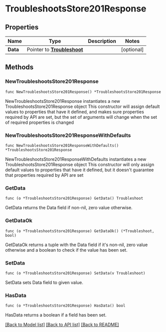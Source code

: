 # TroubleshootsStore201Response

## Properties

Name | Type | Description | Notes
------------ | ------------- | ------------- | -------------
**Data** | Pointer to [**Troubleshoot**](Troubleshoot.md) |  | [optional] 

## Methods

### NewTroubleshootsStore201Response

`func NewTroubleshootsStore201Response() *TroubleshootsStore201Response`

NewTroubleshootsStore201Response instantiates a new TroubleshootsStore201Response object
This constructor will assign default values to properties that have it defined,
and makes sure properties required by API are set, but the set of arguments
will change when the set of required properties is changed

### NewTroubleshootsStore201ResponseWithDefaults

`func NewTroubleshootsStore201ResponseWithDefaults() *TroubleshootsStore201Response`

NewTroubleshootsStore201ResponseWithDefaults instantiates a new TroubleshootsStore201Response object
This constructor will only assign default values to properties that have it defined,
but it doesn't guarantee that properties required by API are set

### GetData

`func (o *TroubleshootsStore201Response) GetData() Troubleshoot`

GetData returns the Data field if non-nil, zero value otherwise.

### GetDataOk

`func (o *TroubleshootsStore201Response) GetDataOk() (*Troubleshoot, bool)`

GetDataOk returns a tuple with the Data field if it's non-nil, zero value otherwise
and a boolean to check if the value has been set.

### SetData

`func (o *TroubleshootsStore201Response) SetData(v Troubleshoot)`

SetData sets Data field to given value.

### HasData

`func (o *TroubleshootsStore201Response) HasData() bool`

HasData returns a boolean if a field has been set.


[[Back to Model list]](HOW-TO.md#documentation-for-models) [[Back to API list]](HOW-TO.md#documentation-for-api-endpoints) [[Back to README]](HOW-TO.md)



